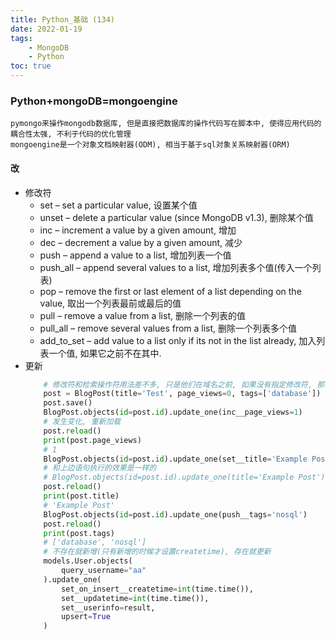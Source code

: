 ```yaml
---
title: Python_基础 (134)
date: 2022-01-19
tags: 
    - MongoDB
    - Python
toc: true
---
```


### Python+mongoDB=mongoengine
    pymongo来操作mongodb数据库, 但是直接把数据库的操作代码写在脚本中, 使得应用代码的耦合性太强, 不利于代码的优化管理
    mongoengine是一个对象文档映射器(ODM), 相当于基于sql对象关系映射器(ORM)

<!-- more -->

#### 改
- 修改符
    * set – set a particular value, 设置某个值
    * unset – delete a particular value (since MongoDB v1.3), 删除某个值
    * inc – increment a value by a given amount, 增加
    * dec – decrement a value by a given amount, 减少
    * push – append a value to a list, 增加列表一个值
    * push_all – append several values to a list, 增加列表多个值(传入一个列表)
    * pop – remove the first or last element of a list depending on the value, 取出一个列表最前或最后的值
    * pull – remove a value from a list, 删除一个列表的值
    * pull_all – remove several values from a list, 删除一个列表多个值
    * add_to_set – add value to a list only if its not in the list already, 加入列表一个值, 如果它之前不在其中.
- 更新
    ```python
        # 修改符和检索操作符用法差不多, 只是他们在域名之前, 如果没有指定修改符, 那么默认是set
        post = BlogPost(title='Test', page_views=0, tags=['database'])
        post.save()
        BlogPost.objects(id=post.id).update_one(inc__page_views=1)
        # 发生变化, 重新加载
        post.reload()
        print(post.page_views)
        # 1
        BlogPost.objects(id=post.id).update_one(set__title='Example Post')
        # 和上边语句执行的效果是一样的
        # BlogPost.objects(id=post.id).update_one(title='Example Post')
        post.reload()
        print(post.title)
        # 'Example Post'
        BlogPost.objects(id=post.id).update_one(push__tags='nosql')
        post.reload()
        print(post.tags)
        # ['database', 'nosql']
        # 不存在就新增(只有新增的时候才设置createtime), 存在就更新
        models.User.objects(
            query_username="aa"
        ).update_one(
            set_on_insert__createtime=int(time.time()),
            set__updatetime=int(time.time()),
            set__userinfo=result,
            upsert=True
        )
    ```






